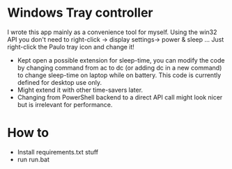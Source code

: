 # Windows Tray controller
I wrote this app mainly as a convenience tool for myself.
Using the win32 API you don't need to right-click -> display settings-> power & sleep ...
Just right-click the Paulo tray icon and change it!
* Kept open a possible extension for sleep-time, you can modify the code by changing command from ac to dc (or adding dc in a new command) to change sleep-time on laptop while on battery. This code is currently defined for desktop use only.
* Might extend it with other time-savers later.
* Changing from PowerShell backend to a direct API call might look nicer but is irrelevant for performance.


# How to
- Install requirements.txt stuff
- run run.bat
